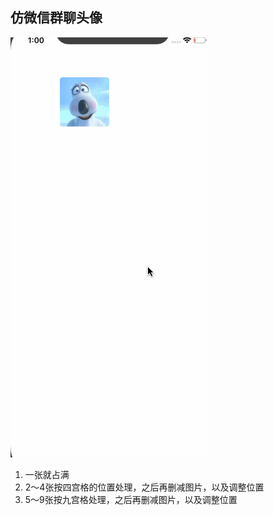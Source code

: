 ## 仿微信群聊头像

![](./GroupIcon.gif)

1. 一张就占满
2. 2～4张按四宫格的位置处理，之后再删减图片，以及调整位置
3. 5～9张按九宫格处理，之后再删减图片，以及调整位置